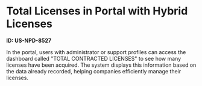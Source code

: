 # Total Licenses in Portal with Hybrid Licenses

**ID: US-NPD-8527**

In the portal, users with administrator or support profiles can access the dashboard called "TOTAL CONTRACTED LICENSES" to see how many licenses have been acquired. The system displays this information based on the data already recorded, helping companies efficiently manage their licenses.